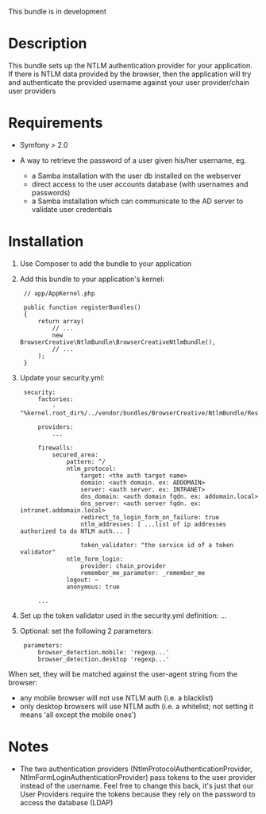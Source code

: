 This bundle is in development

Description
===========
This bundle sets up the NTLM authentication provider for your application. If there is NTLM data 
provided by the browser, then the application will try and authenticate the provided username against 
your user provider/chain user providers

Requirements
============

* Symfony > 2.0

* A way to retrieve the password of a user given his/her username, eg.
    - a Samba installation with the user db installed on the webserver
    - direct access to the user accounts database (with usernames and passwords)
    - a Samba installation which can communicate to the AD server to validate user credentials 

Installation
============

1. Use Composer to add the bundle to your application

2. Add this bundle to your application's kernel:

        // app/AppKernel.php

        public function registerBundles()
        {
            return array(
                // ...
                new BrowserCreative\NtlmBundle\BrowserCreativeNtlmBundle(),
                // ...
            );
        }


3. Update your security.yml:

        security:
            factories:
                - "%kernel.root_dir%/../vendor/bundles/BrowserCreative/NtlmBundle/Resources/config/security_factories.xml"

            providers:
                ...

            firewalls:
                secured_area:
                    pattern: ^/
                    ntlm_protocol:
                        target: <the auth target name>
                        domain: <auth domain. ex: ADDOMAIN>
                        server: <auth server. ex: INTRANET>
                        dns_domain: <auth domain fqdn. ex: addomain.local>
                        dns_server: <auth server fqdn. ex: intranet.addomain.local>
                        redirect_to_login_form_on_failure: true
                        ntlm_addresses: [ ...list of ip addresses authorized to do NTLM auth... ]
                        
                        token_validator: "the service id of a token validator"
                    ntlm_form_login:
                        provider: chain_provider
                        remember_me_parameter: _remember_me
                    logout: ~
                    anonymous: true
            
            ...

4. Set up the token validator used in the security.yml definition: ...

5. Optional: set the following 2 parameters:

        parameters:
            browser_detection.mobile: 'regexp...'
            browser_detection.desktop 'regexp...'

When set, they will be matched against the user-agent string from the browser:
- any mobile browser will not use NTLM auth (i.e. a blacklist)
- only desktop browsers will use NTLM auth (i.e. a whitelist; not setting it means 'all except the mobile ones')

Notes
=====
* The two authentication providers (NtlmProtocolAuthenticationProvider, NtlmFormLoginAuthenticationProvider) pass 
tokens to the user provider instead of the username. Feel free to change this back, it's just that our User Providers 
require the tokens because they rely on the password to access the database (LDAP)

